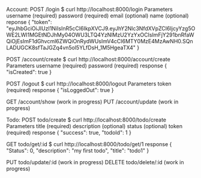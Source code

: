 Account:
POST /login
$ curl http://localhost:8000/login
Parameters
    username (required)
    password (required)
    email (optional)
    name (optional)
reponse 
{
    "token": "eyJhbGciOiJIUzI1NiIsInR5cCI6IkpXVCJ9.eyJhY2Nlc3NfdXVpZCI6IjcyYzg5OWE2LWI1MGEtNDJhMy04OWU3LTQ4YzNlMzU2YzYxOCIsImFjY291bnRfaWQiOjEsImF1dGhvcml6ZWQiOnRydWUsImV4cCI6MTY0MzE4MzAwNH0.SQnLADUGCK8sfTaJGZq4vn5ol5YLfDsH_1M5HgeaTX4"
}

POST /account/create
$ curl http://localhost:8000/account/create
Parameters
    username (required)
    password (required)
response
{
    "isCreated": true
}

POST /logout
$ curl http://localhost:8000/logout
Parameters
    token (required)
response
{
    "isLoggedOut": true
}

GET /account/show (work in progress)
PUT /account/update (work in progress)

Todo:
POST todo/create
$ curl http://localhost:8000/todo/create
Parameters
    title (required)
    description (optional)
    status (optional)
    token (required)
response
{
    "success": true,
    "todoId": 1
}

GET todo/get/:id
$ curl http://localhost:8000/todo/get/1
response
{
    "Status": 0,
    "description": "my first todo",
    "title": "todo1"
}

PUT todo/update/:id (work in progress)
DELETE todo/delete/:id (work in progress)